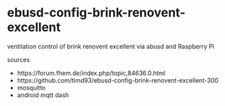 # ebusd-config-brink-renovent-excellent</br>
ventilation control of brink renovent excellent via abusd and Raspberry Pi</br>
<p>sources
<ul>
  <li>https://forum.fhem.de/index.php/topic,84636.0.html</li>
  <li>https://github.com/timd93/ebusd-config-brink-renovent-excellent-300</li>
  <li>mosquitto</li>
  <li>android mqtt dash</li>
</ul></p>
